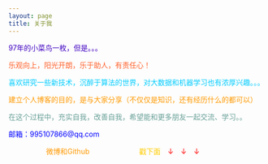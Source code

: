 ```yaml
---
layout: page
title: 关于我 
---
```


<p>
<span style="color: #3f00c0;">97年的小菜鸟一枚，但是。。。</span>
<p>
<span style="color: #ff602a;">乐观向上，阳光开朗，乐于助人，有责任心！</span>
<p>
<span style="color: #00ccff;">喜欢研究一些新技术，沉醉于算法的世界，对大数据和机器学习也有浓厚兴趣。。。</span>
<p>
<span style="color: #ff9900;">建立个人博客的目的，是与大家分享（不仅仅是知识，还有经历什么的都可以）</span>
<p>
<span style="color: #68a097;">在这个过程中，充实自我，改善自我，希望能和更多朋友一起交流、学习。。</span>
<p>
<span style="color: #0000ff;">邮箱：995107866@qq.com</span>
<p>
　　　　　  <span style="color: #ff9900;">微博和Github</span>　　　　　　　<span style="color: #ffcc00;">戳下面</span>　<span style="color: red;">↓</span>　<span style="color: red;">↓</span>　<span style="color: red;">↓</span> 